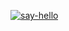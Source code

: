 [![say-hello](https://github.com/OLVOS/hexlet-my-first-workflow/actions/workflows/say-hello.yml/badge.svg)](https://github.com/OLVOS/hexlet-my-first-workflow/actions/workflows/say-hello.yml)

